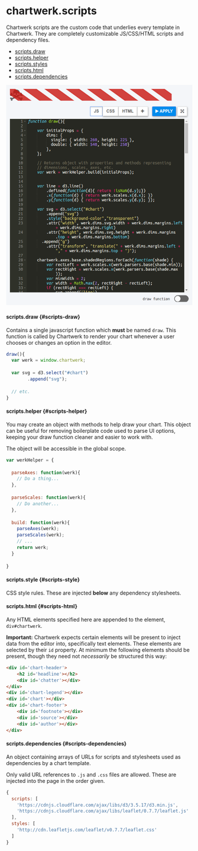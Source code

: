 # chartwerk.scripts

Chartwerk scripts are the custom code that underlies every template in Chartwerk. They are completely customizable JS/CSS/HTML scripts and dependency files.

- [scripts.draw](#scripts-draw)
- [scripts.helper](#scripts-helper)
- [scripts.styles](#scripts-styles)
- [scripts.html](#scripts-html)
- [scripts.dependencies](#scripts-dependencies)

<img src="../img/screenshots/script_editor.png" class="screenshot" />

#### scripts.draw {#scripts-draw}

Contains a single javascript function which **must** be named `draw`. This function is called by Chartwerk to render your chart whenever a user chooses or changes an option in the editor.

```javascript
draw(){
  var werk = window.chartwerk;

  var svg = d3.select("#chart")
	    .append("svg");

  // etc.
}
```

#### scripts.helper {#scripts-helper}

You may create an object with methods to help draw your chart. This object can be useful for removing boilerplate code used to parse UI options, keeping your draw function cleaner and easier to work with.

The object will be accessible in the global scope.

```javascript
var werkHelper = {

  parseAxes: function(werk){
    // Do a thing...
  },

  parseScales: function(werk){
    // Do another...
  },

  build: function(werk){
    parseAxes(werk);
    parseScales(werk);
    // ...
    return werk;
  }

}
```

#### scripts.style {#scripts-style}

CSS style rules. These are injected **below** any dependency stylesheets.

#### scripts.html {#scripts-html}

Any HTML elements specified here are appended to the element, `div#chartwerk`.

**Important:** Chartwerk expects certain elements will be present to inject data from the editor into, specifically text elements. These elements are selected by their `id` property. At minimum the following elements should be present, though they need not _necessarily_ be structured this way:

```html
<div id='chart-header'>
	<h2 id='headline'></h2>
	<div id='chatter'></div>
</div>
<div id='chart-legend'></div>
<div id='chart'></div>
<div id='chart-footer'>
	<div id='footnote'></div>
	<div id='source'></div>
	<div id='author'></div>
</div>
```

#### scripts.dependencies {#scripts-dependencies}

An object containing arrays of URLs for scripts and stylesheets used as dependencies by a chart template.

Only valid URL references to `.js` and `.css` files are allowed. These are injected into the page in the order given.

```js
{
  scripts: [
    'https://cdnjs.cloudflare.com/ajax/libs/d3/3.5.17/d3.min.js',
    'https://cdnjs.cloudflare.com/ajax/libs/leaflet/0.7.7/leaflet.js'
  ],
  styles: [
    'http://cdn.leafletjs.com/leaflet/v0.7.7/leaflet.css'
  ]
}
```
